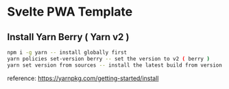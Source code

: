 # Svelte PWA Template

## Install Yarn Berry ( Yarn v2 )

```bash
npm i -g yarn -- install globally first
yarn policies set-version berry -- set the version to v2 ( berry )
yarn set version from sources -- install the latest build from version
```

reference: https://yarnpkg.com/getting-started/install
